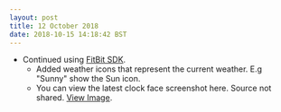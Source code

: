 ```yaml
---
layout: post
title: 12 October 2018 
date: 2018-10-15 14:18:42 BST
---
```

+ Continued using [FitBit SDK](https://dev.fitbit.com).
  - Added weather icons that represent the current weather. E.g "Sunny" show the Sun icon.
  - You can view the latest clock face screenshot here. Source not shared. [View Image](https://i.postimg.cc/PJhL82yC/Stats-Redesigned-screenshot-Weather-Icon.png).
